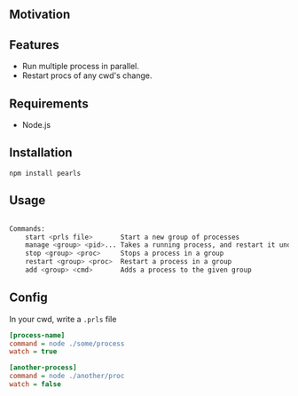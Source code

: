 ## Motivation

## Features

- Run multiple process in parallel.
- Restart procs of any cwd's change.

## Requirements

- Node.js


## Installation

	npm install pearls

## Usage

```bash

Commands:
	start <prls file>       Start a new group of processes
	manage <group> <pid>... Takes a running process, and restart it under group
	stop <group> <proc>     Stops a process in a group
	restart <group> <proc>  Restart a process in a group
	add <group> <cmd>       Adds a process to the given group

```


## Config

In your cwd, write a `.prls` file

```ini
[process-name]
command = node ./some/process
watch = true

[another-process]
command = node ./another/proc
watch = false
```

